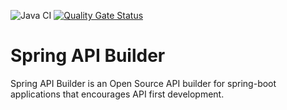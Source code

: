 ![Java CI](https://github.com/keaz/spring-api-builder/workflows/Java%20CI/badge.svg?branch=master) [![Quality Gate Status](https://sonarcloud.io/api/project_badges/measure?project=keaz_spring-api-builder&metric=alert_status)](https://sonarcloud.io/dashboard?id=keaz_spring-api-builder)
# Spring API Builder
Spring API Builder is an Open Source API builder for spring-boot applications that encourages API first development.
 
